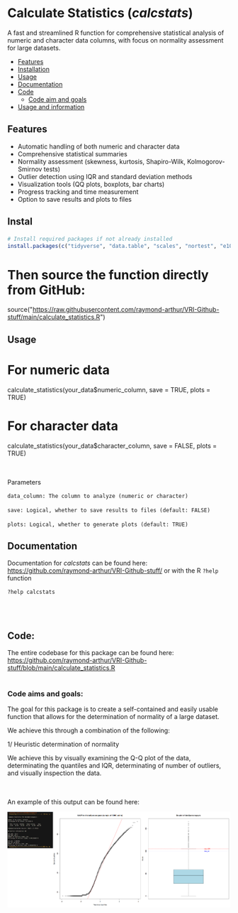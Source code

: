 Calculate Statistics (_calcstats_)
================
A fast and streamlined R function for comprehensive statistical analysis of numeric and character data columns, with focus on normality assessment for large datasets.

- [Features](#Features)
- [Installation](#Install)
- [Usage](#Usage)
- [Documentation](#Documentation)
- [Code](#Code)
  - [Code aim and goals](#code-aims-and-goals:)
- [Usage and information](#Usage)


## Features

- Automatic handling of both numeric and character data
- Comprehensive statistical summaries
- Normality assessment (skewness, kurtosis, Shapiro-Wilk, Kolmogorov-Smirnov tests)
- Outlier detection using IQR and standard deviation methods
- Visualization tools (QQ plots, boxplots, bar charts)
- Progress tracking and time measurement
- Option to save results and plots to files


## Instal

```r
# Install required packages if not already installed
install.packages(c("tidyverse", "data.table", "scales", "nortest", "e1071", "fastqq"))
```

# Then source the function directly from GitHub:
source("https://raw.githubusercontent.com/raymond-arthur/VRI-Github-stuff/main/calculate_statistics.R")

## Usage
# For numeric data
calculate_statistics(your_data$numeric_column, save = TRUE, plots = TRUE)

# For character data
calculate_statistics(your_data$character_column, save = FALSE, plots = TRUE)

<br>
<br>
Parameters

    data_column: The column to analyze (numeric or character)
    
    save: Logical, whether to save results to files (default: FALSE)
    
    plots: Logical, whether to generate plots (default: TRUE)

## Documentation

Documentation for _calcstats_ can be found here:
<https://github.com/raymond-arthur/VRI-Github-stuff/> or with the R `?help` function

```r
?help calcstats
```

<br> <br>

## Code:


The entire codebase for this package can be found here:
<https://github.com/raymond-arthur/VRI-Github-stuff/blob/main/calculate_statistics.R>
<br> <br>


### Code aims and goals:

The goal for this package is to create a self-contained and easily usable function that allows for the determination of normality of a large dataset.

We achieve this through a combination of the following:

1/ Heuristic determination of normality

We achieve this by visually examining the Q-Q plot of the data, determinating the quantiles and IQR, determinating of number of outliers, and visually inspection the data.

<br> <br>
An example of this output can be found here:

![](calculate_statistics.png)<!-- -->


